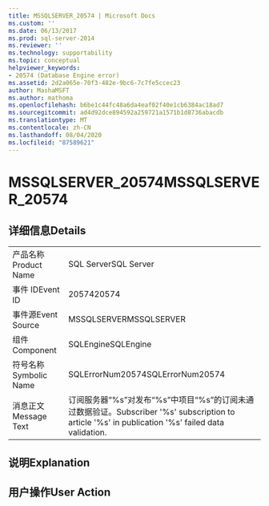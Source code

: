 ```yaml
---
title: MSSQLSERVER_20574 | Microsoft Docs
ms.custom: ''
ms.date: 06/13/2017
ms.prod: sql-server-2014
ms.reviewer: ''
ms.technology: supportability
ms.topic: conceptual
helpviewer_keywords:
- 20574 (Database Engine error)
ms.assetid: 2d2a065e-70f3-482e-9bc6-7c7fe5ccec23
author: MashaMSFT
ms.author: mathoma
ms.openlocfilehash: b6be1c44fc48a6da4eaf02f40e1cb6384ac18ad7
ms.sourcegitcommit: ad4d92dce894592a259721a1571b1d8736abacdb
ms.translationtype: MT
ms.contentlocale: zh-CN
ms.lasthandoff: 08/04/2020
ms.locfileid: "87589621"
---
```

# <a name="mssqlserver_20574"></a><span data-ttu-id="12902-102">MSSQLSERVER_20574</span><span class="sxs-lookup"><span data-stu-id="12902-102">MSSQLSERVER_20574</span></span>
    
## <a name="details"></a><span data-ttu-id="12902-103">详细信息</span><span class="sxs-lookup"><span data-stu-id="12902-103">Details</span></span>  
  
|||  
|-|-|  
|<span data-ttu-id="12902-104">产品名称</span><span class="sxs-lookup"><span data-stu-id="12902-104">Product Name</span></span>|<span data-ttu-id="12902-105">SQL Server</span><span class="sxs-lookup"><span data-stu-id="12902-105">SQL Server</span></span>|  
|<span data-ttu-id="12902-106">事件 ID</span><span class="sxs-lookup"><span data-stu-id="12902-106">Event ID</span></span>|<span data-ttu-id="12902-107">20574</span><span class="sxs-lookup"><span data-stu-id="12902-107">20574</span></span>|  
|<span data-ttu-id="12902-108">事件源</span><span class="sxs-lookup"><span data-stu-id="12902-108">Event Source</span></span>|<span data-ttu-id="12902-109">MSSQLSERVER</span><span class="sxs-lookup"><span data-stu-id="12902-109">MSSQLSERVER</span></span>|  
|<span data-ttu-id="12902-110">组件</span><span class="sxs-lookup"><span data-stu-id="12902-110">Component</span></span>|<span data-ttu-id="12902-111">SQLEngine</span><span class="sxs-lookup"><span data-stu-id="12902-111">SQLEngine</span></span>|  
|<span data-ttu-id="12902-112">符号名称</span><span class="sxs-lookup"><span data-stu-id="12902-112">Symbolic Name</span></span>|<span data-ttu-id="12902-113">SQLErrorNum20574</span><span class="sxs-lookup"><span data-stu-id="12902-113">SQLErrorNum20574</span></span>|  
|<span data-ttu-id="12902-114">消息正文</span><span class="sxs-lookup"><span data-stu-id="12902-114">Message Text</span></span>|<span data-ttu-id="12902-115">订阅服务器“%s”对发布“%s”中项目“%s”的订阅未通过数据验证。</span><span class="sxs-lookup"><span data-stu-id="12902-115">Subscriber '%s' subscription to article '%s' in publication '%s' failed data validation.</span></span>|  
  
## <a name="explanation"></a><span data-ttu-id="12902-116">说明</span><span class="sxs-lookup"><span data-stu-id="12902-116">Explanation</span></span>  
  
## <a name="user-action"></a><span data-ttu-id="12902-117">用户操作</span><span class="sxs-lookup"><span data-stu-id="12902-117">User Action</span></span>  
  
